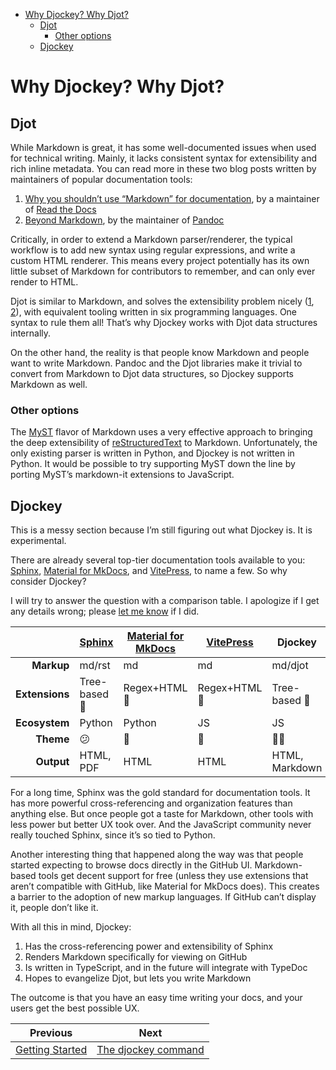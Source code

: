 <!--
  DO NOT EDIT THIS FILE DIRECTLY!
  It is generated by djockey.
-->
- [Why Djockey? Why Djot?](./why.md#Why-Djockey-Why-Djot)
  - [Djot](./why.md#Djot)
    - [Other options](./why.md#Other-options)
  - [Djockey](./why.md#Djockey)

<div id="Why-Djockey-Why-Djot" class="section"
id="Why-Djockey-Why-Djot">

# Why Djockey? Why Djot?

<div id="Djot" class="section" id="Djot">

## Djot

While Markdown is great, it has some well-documented issues when used
for technical writing. Mainly, it lacks consistent syntax for
extensibility and rich inline metadata. You can read more in these two
blog posts written by maintainers of popular documentation tools:

1.  [Why you shouldn’t use “Markdown” for
    documentation](https://ericholscher.com/blog/2016/mar/15/dont-use-markdown-for-technical-docs/),
    by a maintainer of [Read the Docs](https://readthedocs.com)
2.  [Beyond Markdown](https://johnmacfarlane.net/beyond-markdown.html),
    by the maintainer of [Pandoc](https://pandoc.org)

Critically, in order to extend a Markdown parser/renderer, the typical
workflow is to add new syntax using regular expressions, and write a
custom HTML renderer. This means every project potentially has its own
little subset of Markdown for contributors to remember, and can only
ever render to HTML.

Djot is similar to Markdown, and solves the extensibility problem nicely
([1](https://htmlpreview.github.io/?https://github.com/jgm/djot/blob/master/doc/syntax.html#inline-attributes),
[2](https://htmlpreview.github.io/?https://github.com/jgm/djot/blob/master/doc/syntax.html#block-attributes)),
with equivalent tooling written in six programming languages. One syntax
to rule them all! That’s why Djockey works with Djot data structures
internally.

On the other hand, the reality is that people know Markdown and people
want to write Markdown. Pandoc and the Djot libraries make it trivial to
convert from Markdown to Djot data structures, so Djockey supports
Markdown as well.

<div id="Other-options" class="section" id="Other-options">

### Other options

The [MyST](https://myst-parser.readthedocs.io/en/latest/) flavor of
Markdown uses a very effective approach to bringing the deep
extensibility of
[reStructuredText](https://www.sphinx-doc.org/en/master/usage/restructuredtext/basics.html)
to Markdown. Unfortunately, the only existing parser is written in
Python, and Djockey is not written in Python. It would be possible to
try supporting MyST down the line by porting MyST’s markdown-it
extensions to JavaScript.

</div>

</div>

<div id="Djockey" class="section" id="Djockey">

## Djockey

This is a messy section because I’m still figuring out what Djockey is.
It is experimental.

There are already several top-tier documentation tools available to you:
[Sphinx](https://www.sphinx-doc.org/en/master/), [Material for
MkDocs](https://squidfunk.github.io/mkdocs-material/), and
[VitePress](https://vitepress.dev), to name a few. So why consider
Djockey?

I will try to answer the question with a comparison table. I apologize
if I get any details wrong; please [let me
know](https://github.com/irskep/djockey/issues/new) if I did.

|  | [Sphinx](https://sphinx-doc.org) | [Material for MkDocs](https://squidfunk.github.io/mkdocs-material/) | [VitePress](https://vitepress.dev) | Djockey |
|---:|----|----|----|----|
| **Markup** | md/rst | md | md | md/djot |
| **Extensions** | Tree-based 🌲 | Regex+HTML 🥲 | Regex+HTML 🥲 | Tree-based 🌲 |
| **Ecosystem** | Python | Python | JS | JS |
| **Theme** | 😕 | 🤩 | 🥰 | 🤷‍♂️ |
| **Output** | HTML, PDF | HTML | HTML | HTML, Markdown |

For a long time, Sphinx was the gold standard for documentation tools.
It has more powerful cross-referencing and organization features than
anything else. But once people got a taste for Markdown, other tools
with less power but better UX took over. And the JavaScript community
never really touched Sphinx, since it’s so tied to Python.

Another interesting thing that happened along the way was that people
started expecting to browse docs directly in the GitHub UI.
Markdown-based tools get decent support for free (unless they use
extensions that aren’t compatible with GitHub, like Material for MkDocs
does). This creates a barrier to the adoption of new markup languages.
If GitHub can’t display it, people don’t like it.

With all this in mind, Djockey:

1.  Has the cross-referencing power and extensibility of Sphinx
2.  Renders Markdown specifically for viewing on GitHub
3.  Is written in TypeScript, and in the future will integrate with
    TypeDoc
4.  Hopes to evangelize Djot, but lets you write Markdown

The outcome is that you have an easy time writing your docs, and your
users get the best possible UX.

</div>

</div>


| Previous | Next |
| - | - |
| [Getting Started](./getting_started.md) | [The djockey command](./basics/djockey_command.md) |